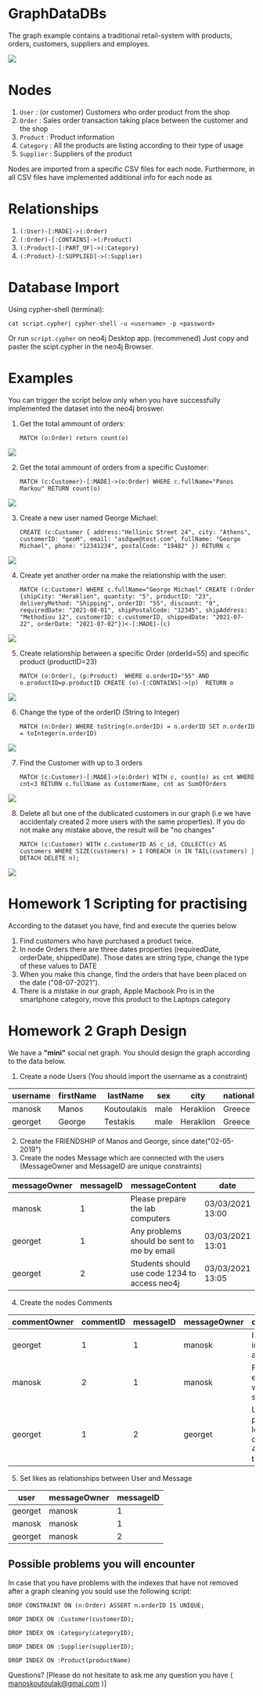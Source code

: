 # GraphDataDBs 


The graph example contains a traditional retail-system with products, orders, customers, suppliers and employes.

<img src="img/graph_ex.png">


# Nodes 

1. `User` : (or customer) Customers who order product from the shop
2. `Order` : Sales order transaction taking place between the customer and the shop
3. `Product` : Product information
4. `Category` : All the products are listing according to their type of usage
5. `Supplier` : Suppliers of the product

Nodes are imported from a specific CSV files for each node. Furthermore, in all CSV files have implemented additional info for each node as 

# Relationships

1. `(:User)-[:MADE]->(:Order)`
2. `(:Order)-[:CONTAINS]->(:Product)`
3. `(:Product)-[:PART_OF]->(:Category)`
4. `(:Product)-[:SUPPLIED]->(:Supplier)`


# Database Import

Using cypher-shell (terminal):

`cat script.cypher| cypher-shell -u <username> -p <password>`

Or run `script.cypher` on neo4j Desktop app. (recommened)
Just copy and paster the scipt.cypher in the neo4j Browser.


# Examples

You can trigger the script below only when you have successfully implemented the dataset into the neo4j broswer.

1. Get the total ammount of orders:

	`MATCH (o:Order) return count(o)`

<img src="img/1_out.png">

2. Get the total ammount of orders from a specific Customer:

	`MATCH (c:Customer)-[:MADE]->(o:Order) WHERE c.fullName="Panos Markou" RETURN count(o)`

<img src="img/2_out.png">

3. Create a new user named George Michael:

	`CREATE (c:Customer {
    address:"Hellinic Street 24",
    city: "Athens",
    customerID: "geoM",
    email: "asdqwe@test.com",
    fullName: "George Michael",
    phone: "12341234",
    postalCode: "19482" })
    RETURN c`

<img src="img/3_out.png">

4. Create yet another order na make the relationship with the user:

	`MATCH (c:Customer)
	WHERE c.fullName="George Michael"
	CREATE (:Order {shipCity: "Heraklion",
	quantity: "5",
	productID: "23",
	deliveryMethod: "Shipping",
	orderID: "55",
	discount: "0",
	requiredDate: "2021-08-01",
	shipPostalCode: "12345",
	shipAddress: "Methodiou 12",
	customerID: c.customerID,
	shippedDate: "2021-07-22",
	orderDate: "2021-07-02"})<-[:MADE]-(c)`
<img src="img/4_out.png">

5. Create relationship between a specific Order (orderId=55) and specific product (productID=23)

	`MATCH (o:Order), (p:Product) 
	WHERE o.orderID="55" AND o.productID=p.productID
		CREATE (o)-[:CONTAINS]->(p) 
	RETURN o`
<img src="img/5_out.png">

6. Change the type of the orderID (String to Integer)

	`MATCH (n:Order)
	WHERE toString(n.orderID) = n.orderID
	SET n.orderID = toInteger(n.orderID)`

<img src="img/6_out.png">

7. Find the Customer with up to 3 orders
	
	`MATCH (c:Customer)-[:MADE]->(o:Order)
	WITH c, count(o) as cnt
	WHERE cnt<3
	RETURN c.fullName as CustomerName, cnt as SumOfOrders
	`

<img src="img/7_out.png">

8. Delete all but one of the dublicated customers in our graph (i.e we have accidentaly created 2 more users with the same properties). If you do not make any mistake above, the result will be "no changes"
	
	`MATCH (c:Customer)
WITH c.customerID AS c_id, COLLECT(c) AS customers
WHERE SIZE(customers) > 1
FOREACH (n IN TAIL(customers) | DETACH DELETE n);`

<img src="img/8_out.png">

# Homework 1 Scripting for practising

According to the dataset you have, find and execute the queries below

1. Find customers who have purchased a product twice.
2. In node Orders there are three dates properties (requiredDate, orderDate, shippedDate). Those dates are string type, change the type of these values to DATE
3. When you make this change, find the orders that have been placed on the date ("08-07-2021"). 
4. There is a mistake in our graph, Apple Macbook Pro is in the smartphone category, move this product to the Laptops category

# Homework 2 Graph Design

We have a **"mini"** social net graph. You should design the graph according to the data below.

1. Create a node Users (You should import the username as a constraint)
	
| username      | firstName     | lastName      | sex           | city          | nationality   |
| ------------- | ------------- | ------------- | ------------- | ------------- | ------------- |
| manosk        | Manos         | Koutoulakis   | male          | Heraklion     | Greece        |
| georget       | George        | Testakis      | male          | Heraklion     | Greece        |

2. Create the FRIENDSHIP of Manos and George, since date("02-05-2019")
3. Create the nodes Message which are connected with the users (MessageOwner and MessageID are unique constraints)

| messageOwner  | messageID     | messageContent                                | date             | 
| ------------- | ------------- | --------------------------------------------- | ---------------- | 
| manosk        | 1             | Please prepare the lab computers              | 03/03/2021 13:00 |
| georget       | 1             | Any problems should be sent to me by email    | 03/03/2021 13:01 |
| georget       | 2             | Students should use code 1234 to access neo4j | 03/03/2021 13:05 |

4. Create the nodes Comments 

| commentOwner  | commentID     | messageID     | messageOwner  | commentContent                                                                   | date             |
| ------------- | ------------- | ------------- | ------------- | -------------------------------------------------------------------------------- | ---------------- |
| georget       | 1             | 1             | manosk        | I have already installed neo4j on all computers.                                 | 03/03/2021 18:10 |
| manosk        | 2             | 1             | manosk        | Fine, I hope everything goes well this semester.                                 | 03/03/2021 18:10 |
| georget       | 1             | 2             | georget       | Update, password for login to Neo4j has changed. Use 4321 to access the database | 03/03/2021 18:10 |

5. Set likes as relationships between User and Message

| user          | messageOwner  | messageID     |  
| ------------- | ------------- | ------------- |  
| georget       | manosk        | 1             | 
| manosk        | manosk        | 1             |  
| georget       | manosk        | 2             |  




## Possible problems you will encounter

In case that you have problems with the indexes that have not removed after a graph cleaning you sould use the following script:

`DROP CONSTRAINT
ON (n:Order)
ASSERT n.orderID IS UNIQUE;`

`DROP INDEX ON :Customer(customerID);`

`DROP INDEX ON :Category(categoryID);`

`DROP INDEX ON :Supplier(supplierID);`

`DROP INDEX ON :Product(productName)` 

Questions? [Please do not hesitate to ask me any question you have ( manoskoutoulak@gmai.com )]






 
